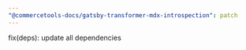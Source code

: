 ```yaml
---
"@commercetools-docs/gatsby-transformer-mdx-introspection": patch
---
```


fix(deps): update all dependencies
